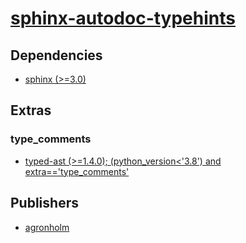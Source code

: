 # [sphinx-autodoc-typehints](https://pypi.org/project/sphinx-autodoc-typehints)

## Dependencies
- [sphinx (>=3.0)](packages/s/sphinx.md)


## Extras

### type_comments
- [typed-ast (>=1.4.0); (python_version<'3.8') and extra=='type_comments'](packages/t/typed-ast.md)


## Publishers
- [agronholm](https://pypi.org/user/agronholm)


